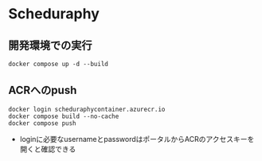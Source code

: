 # Scheduraphy

## 開発環境での実行
```shell
docker compose up -d --build
```

## ACRへのpush
```shell
docker login scheduraphycontainer.azurecr.io
docker compose build --no-cache
docker compose push
```
- loginに必要なusernameとpasswordはポータルからACRのアクセスキーを開くと確認できる
